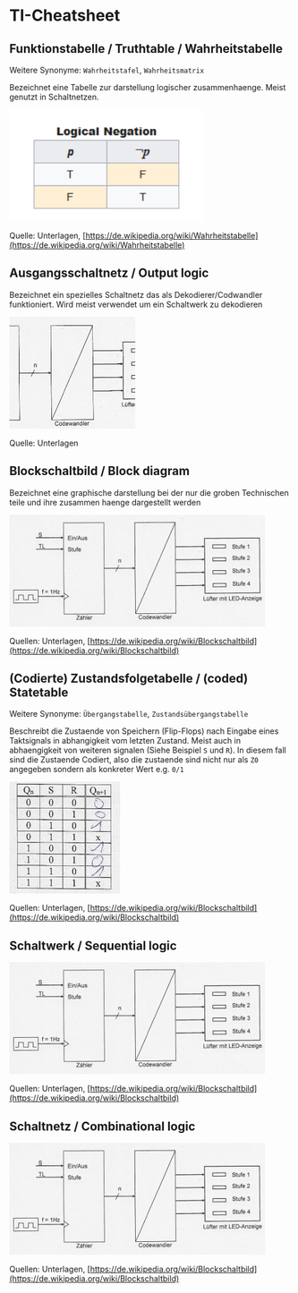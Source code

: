 # TI-Cheatsheet

## Funktionstabelle / Truthtable / Wahrheitstabelle

Weitere Synonyme: `Wahrheitstafel`, `Wahrheitsmatrix`

Bezeichnet eine Tabelle zur darstellung logischer zusammenhaenge. Meist genutzt in Schaltnetzen.<br>

<a href="truthtable.png"><img src="truthtable.png" height=200px/></a>

Quelle: Unterlagen, [https://de.wikipedia.org/wiki/Wahrheitstabelle](https://de.wikipedia.org/wiki/Wahrheitstabelle)

## Ausgangsschaltnetz / Output logic

Bezeichnet ein spezielles Schaltnetz das als Dekodierer/Codwandler funktioniert. Wird meist verwendet um ein Schaltwerk zu dekodieren<br>

<a href="outputlogic.jpg"><img src="outputlogic.jpg" height=200px/></a>

Quelle: Unterlagen

## Blockschaltbild  / Block diagram

Bezeichnet eine graphische darstellung bei der nur die groben Technischen teile und ihre zusammen haenge dargestellt werden<br>

<a href="blockdiagram.jpg"><img src="blockdiagram.jpg" height=200px/></a>

Quellen: Unterlagen, [https://de.wikipedia.org/wiki/Blockschaltbild](https://de.wikipedia.org/wiki/Blockschaltbild)

## (Codierte) Zustandsfolgetabelle / (coded) Statetable
Weitere Synonyme: `Übergangstabelle`, `Zustandsübergangstabelle`<br>

Beschreibt die Zustaende von Speichern (Flip-Flops) nach Eingabe eines Taktsignals in abhangigkeit vom letzten Zustand. Meist auch in abhaengigkeit von weiteren signalen (Siehe Beispiel `S` und `R`). In diesem fall sind die Zustaende Codiert, also die zustaende sind nicht nur als `Z0` angegeben sondern als konkreter Wert e.g. `0/1`<br>

<a href="statetable.jpg"><img src="statetable.jpg" height=200px/></a>

Quellen: Unterlagen, [https://de.wikipedia.org/wiki/Blockschaltbild](https://de.wikipedia.org/wiki/Blockschaltbild)

## Schaltwerk / Sequential logic

<a href="blockdiagram.jpg"><img src="blockdiagram.jpg" height=200px/></a>

Quellen: Unterlagen, [https://de.wikipedia.org/wiki/Blockschaltbild](https://de.wikipedia.org/wiki/Blockschaltbild)

## Schaltnetz / Combinational logic

<a href="blockdiagram.jpg"><img src="blockdiagram.jpg" height=200px/></a>

Quellen: Unterlagen, [https://de.wikipedia.org/wiki/Blockschaltbild](https://de.wikipedia.org/wiki/Blockschaltbild)